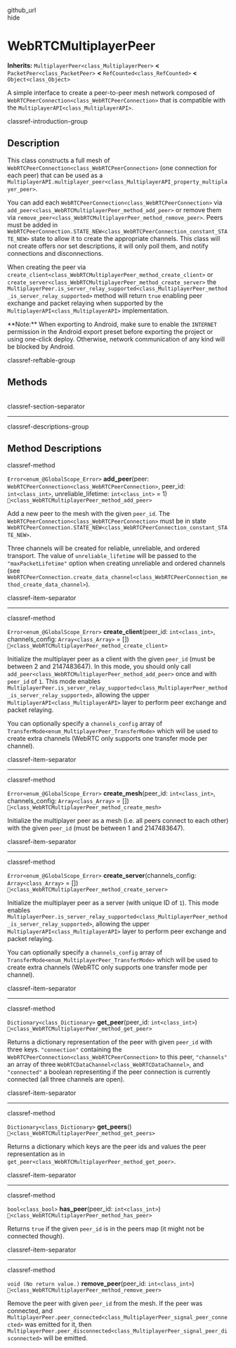 github\_url  
hide

# WebRTCMultiplayerPeer

**Inherits:** `MultiplayerPeer<class_MultiplayerPeer>` **&lt;**
`PacketPeer<class_PacketPeer>` **&lt;** `RefCounted<class_RefCounted>`
**&lt;** `Object<class_Object>`

A simple interface to create a peer-to-peer mesh network composed of
`WebRTCPeerConnection<class_WebRTCPeerConnection>` that is compatible
with the `MultiplayerAPI<class_MultiplayerAPI>`.

classref-introduction-group

## Description

This class constructs a full mesh of
`WebRTCPeerConnection<class_WebRTCPeerConnection>` (one connection for
each peer) that can be used as a
`MultiplayerAPI.multiplayer_peer<class_MultiplayerAPI_property_multiplayer_peer>`.

You can add each `WebRTCPeerConnection<class_WebRTCPeerConnection>` via
`add_peer<class_WebRTCMultiplayerPeer_method_add_peer>` or remove them
via `remove_peer<class_WebRTCMultiplayerPeer_method_remove_peer>`. Peers
must be added in
`WebRTCPeerConnection.STATE_NEW<class_WebRTCPeerConnection_constant_STATE_NEW>`
state to allow it to create the appropriate channels. This class will
not create offers nor set descriptions, it will only poll them, and
notify connections and disconnections.

When creating the peer via
`create_client<class_WebRTCMultiplayerPeer_method_create_client>` or
`create_server<class_WebRTCMultiplayerPeer_method_create_server>` the
`MultiplayerPeer.is_server_relay_supported<class_MultiplayerPeer_method_is_server_relay_supported>`
method will return `true` enabling peer exchange and packet relaying
when supported by the `MultiplayerAPI<class_MultiplayerAPI>`
implementation.

\*\*Note:\*\* When exporting to Android, make sure to enable the
`INTERNET` permission in the Android export preset before exporting the
project or using one-click deploy. Otherwise, network communication of
any kind will be blocked by Android.

classref-reftable-group

## Methods

<table>
<tbody>
<tr>
</tr>
<tr>
</tr>
<tr>
</tr>
<tr>
</tr>
<tr>
</tr>
<tr>
</tr>
<tr>
</tr>
<tr>
</tr>
</tbody>
</table>

classref-section-separator

------------------------------------------------------------------------

classref-descriptions-group

## Method Descriptions

classref-method

`Error<enum_@GlobalScope_Error>` **add\_peer**(peer:
`WebRTCPeerConnection<class_WebRTCPeerConnection>`, peer\_id:
`int<class_int>`, unreliable\_lifetime: `int<class_int>` = 1)
`🔗<class_WebRTCMultiplayerPeer_method_add_peer>`

Add a new peer to the mesh with the given `peer_id`. The
`WebRTCPeerConnection<class_WebRTCPeerConnection>` must be in state
`WebRTCPeerConnection.STATE_NEW<class_WebRTCPeerConnection_constant_STATE_NEW>`.

Three channels will be created for reliable, unreliable, and ordered
transport. The value of `unreliable_lifetime` will be passed to the
`"maxPacketLifetime"` option when creating unreliable and ordered
channels (see
`WebRTCPeerConnection.create_data_channel<class_WebRTCPeerConnection_method_create_data_channel>`).

classref-item-separator

------------------------------------------------------------------------

classref-method

`Error<enum_@GlobalScope_Error>` **create\_client**(peer\_id:
`int<class_int>`, channels\_config: `Array<class_Array>` = \[\])
`🔗<class_WebRTCMultiplayerPeer_method_create_client>`

Initialize the multiplayer peer as a client with the given `peer_id`
(must be between 2 and 2147483647). In this mode, you should only call
`add_peer<class_WebRTCMultiplayerPeer_method_add_peer>` once and with
`peer_id` of `1`. This mode enables
`MultiplayerPeer.is_server_relay_supported<class_MultiplayerPeer_method_is_server_relay_supported>`,
allowing the upper `MultiplayerAPI<class_MultiplayerAPI>` layer to
perform peer exchange and packet relaying.

You can optionally specify a `channels_config` array of
`TransferMode<enum_MultiplayerPeer_TransferMode>` which will be used to
create extra channels (WebRTC only supports one transfer mode per
channel).

classref-item-separator

------------------------------------------------------------------------

classref-method

`Error<enum_@GlobalScope_Error>` **create\_mesh**(peer\_id:
`int<class_int>`, channels\_config: `Array<class_Array>` = \[\])
`🔗<class_WebRTCMultiplayerPeer_method_create_mesh>`

Initialize the multiplayer peer as a mesh (i.e. all peers connect to
each other) with the given `peer_id` (must be between 1 and 2147483647).

classref-item-separator

------------------------------------------------------------------------

classref-method

`Error<enum_@GlobalScope_Error>` **create\_server**(channels\_config:
`Array<class_Array>` = \[\])
`🔗<class_WebRTCMultiplayerPeer_method_create_server>`

Initialize the multiplayer peer as a server (with unique ID of `1`).
This mode enables
`MultiplayerPeer.is_server_relay_supported<class_MultiplayerPeer_method_is_server_relay_supported>`,
allowing the upper `MultiplayerAPI<class_MultiplayerAPI>` layer to
perform peer exchange and packet relaying.

You can optionally specify a `channels_config` array of
`TransferMode<enum_MultiplayerPeer_TransferMode>` which will be used to
create extra channels (WebRTC only supports one transfer mode per
channel).

classref-item-separator

------------------------------------------------------------------------

classref-method

`Dictionary<class_Dictionary>` **get\_peer**(peer\_id: `int<class_int>`)
`🔗<class_WebRTCMultiplayerPeer_method_get_peer>`

Returns a dictionary representation of the peer with given `peer_id`
with three keys. `"connection"` containing the
`WebRTCPeerConnection<class_WebRTCPeerConnection>` to this peer,
`"channels"` an array of three
`WebRTCDataChannel<class_WebRTCDataChannel>`, and `"connected"` a
boolean representing if the peer connection is currently connected (all
three channels are open).

classref-item-separator

------------------------------------------------------------------------

classref-method

`Dictionary<class_Dictionary>` **get\_peers**()
`🔗<class_WebRTCMultiplayerPeer_method_get_peers>`

Returns a dictionary which keys are the peer ids and values the peer
representation as in
`get_peer<class_WebRTCMultiplayerPeer_method_get_peer>`.

classref-item-separator

------------------------------------------------------------------------

classref-method

`bool<class_bool>` **has\_peer**(peer\_id: `int<class_int>`)
`🔗<class_WebRTCMultiplayerPeer_method_has_peer>`

Returns `true` if the given `peer_id` is in the peers map (it might not
be connected though).

classref-item-separator

------------------------------------------------------------------------

classref-method

`void (No return value.)` **remove\_peer**(peer\_id: `int<class_int>`)
`🔗<class_WebRTCMultiplayerPeer_method_remove_peer>`

Remove the peer with given `peer_id` from the mesh. If the peer was
connected, and
`MultiplayerPeer.peer_connected<class_MultiplayerPeer_signal_peer_connected>`
was emitted for it, then
`MultiplayerPeer.peer_disconnected<class_MultiplayerPeer_signal_peer_disconnected>`
will be emitted.
